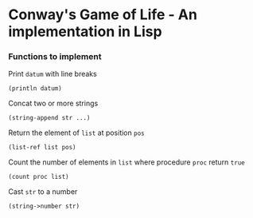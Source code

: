 # Conway's Game of Life - An implementation in Lisp

### Functions to implement
Print `datum` with line breaks
```
(println datum)
```
Concat two or more strings
```
(string-append str ...)
```
Return the element of `list` at position `pos`
```
(list-ref list pos)
```
Count the number of elements in `list` where procedure `proc` return `true`
```
(count proc list)
```
Cast `str` to a number
```
(string->number str)
```
